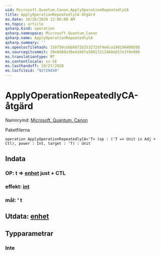 ```yaml
---
uid: Microsoft.Quantum.Canon.ApplyOperationRepeatedlyCA
title: ApplyOperationRepeatedlyCA-åtgärd
ms.date: 10/26/2020 12:00:00 AM
ms.topic: article
qsharp.kind: operation
qsharp.namespace: Microsoft.Quantum.Canon
qsharp.name: ApplyOperationRepeatedlyCA
qsharp.summary: ''
ms.openlocfilehash: 150750cebb8072b253272df4e6ca19819640058b
ms.sourcegitcommit: 29e0d88a30e4166fa580132124b0eb57e1f0e986
ms.translationtype: MT
ms.contentlocale: sv-SE
ms.lasthandoff: 10/27/2020
ms.locfileid: "92729430"
---
```

# <a name="applyoperationrepeatedlyca-operation"></a>ApplyOperationRepeatedlyCA-åtgärd

Namnrymd: [Microsoft. Quantum. Canon](xref:Microsoft.Quantum.Canon)

Paketfilerna [](https://nuget.org/packages/)




```qsharp
operation ApplyOperationRepeatedlyCA<'T> (op : ('T => Unit is Adj + Ctl), power : Int, target : 'T) : Unit
```


## <a name="input"></a>Indata

### <a name="op--t--unit-adj--ctl"></a>OP: t => [enhet](xref:microsoft.quantum.lang-ref.unit) just + CTL




### <a name="power--int"></a>effekt: [int](xref:microsoft.quantum.lang-ref.int)




### <a name="target--t"></a>mål: ' t





## <a name="output--unit"></a>Utdata: [enhet](xref:microsoft.quantum.lang-ref.unit)



## <a name="type-parameters"></a>Typparametrar

### <a name="t"></a>Inte

